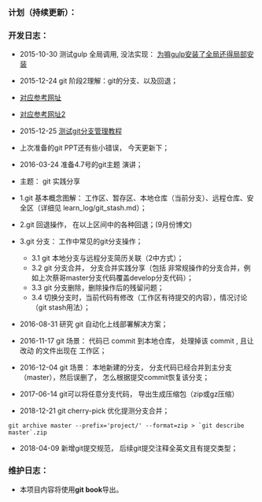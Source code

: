 ### 计划（持续更新）：

### 开发日志：
* 2015-10-30 测试gulp 全局调用, 没法实现：
[为嘛gulp安装了全局还得局部安装](http://stackoverflow.com/questions/22115400/why-do-we-need-to-install-gulp-globally-and-locally)
* 2015-12-24 git 阶段2理解：git的分支、以及回退；
* [对应参考网址](http://www.liaoxuefeng.com/wiki/0013739516305929606dd18361248578c67b8067c8c017b000/)
* [对应参考网址2](http://www.cnblogs.com/0616--ataozhijia/p/3644482.html)

* 2015-12-25 [测试git分支管理教程](http://www.liaoxuefeng.com/wiki/0013739516305929606dd18361248578c67b8067c8c017b000/001375840038939c291467cc7c747b1810aab2fb8863508000)

* 上次准备的git PPT还有些小错误， 今天更新下；
* 2016-03-24 准备4.7号的git主题 演讲；
* 主题： git 实践分享
* 1.git 基本概念图解： 工作区、暂存区、本地仓库（当前分支）、远程仓库、安全区（详细见 learn_log/git_stash.md）；

* 2.git 回退操作， 在以上区间中的各种回退；(9月份博文)

* 3.git 分支： 工作中常见的git分支操作；
	* 3.1 git 本地分支与远程分支简历关联（2中方式）；
	* 3.2 git 分支合并， 分支合并实践分享（包括 非常规操作的分支合并，例如上次蔡哥master分支代码覆盖develop分支代码）；
	* 3.3 git 分支删除，删除操作后的残留问题；
	* 3.4 切换分支时，当前代码有修改（工作区有待提交的内容），情况讨论（git stash用法）；

* 2016-08-31 研究 git 自动化上线部署解决方案；

* 2016-11-17 git 场景： 代码已 commit 到本地仓库， 处理掉该 commit , 且让改动 的文件出现在  工作区；
* 2016-12-04 git 场景： 本地新建的分支， 分支代码已经合并到主分支（master），然后误删了， 怎么根据提交commit恢复该分支；
* 2017-06-14  git可以将任意分支代码， 导出生成压缩包（zip或gz压缩）
* 2018-12-21 git cherry-pick 优化提测分支合并；
```
git archive master --prefix='project/' --format=zip > `git describe master`.zip

```
* 2018-04-09 新增git提交规范， 后续git提交注释全英文且有提交类型；

### 维护日志：
* 本项目内容将使用**git book**导出。
